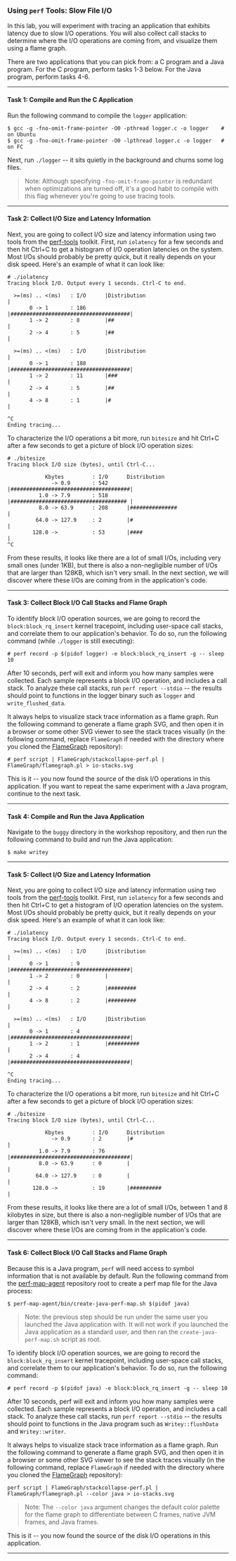 ### Using `perf` Tools: Slow File I/O

In this lab, you will experiment with tracing an application that exhibits latency due to slow I/O operations. You will also collect call stacks to determine where the I/O operations are coming from, and visualize them using a flame graph.

There are two applications that you can pick from: a C program and a Java program. For the C program, perform tasks 1-3 below. For the Java program, perform tasks 4-6.

- - -

#### Task 1: Compile and Run the C Application

Run the following command to compile the `logger` application:

```
$ gcc -g -fno-omit-frame-pointer -O0 -pthread logger.c -o logger    # on Ubuntu
$ gcc -g -fno-omit-frame-pointer -O0 -lpthread logger.c -o logger   # on FC
```

Next, run `./logger` -- it sits quietly in the background and churns some log files.

> Note: Although specifying `-fno-omit-frame-pointer` is redundant when optimizations are turned off, it's a good habit to compile with this flag whenever you're going to use tracing tools.

- - -

#### Task 2: Collect I/O Size and Latency Information

Next, you are going to collect I/O size and latency information using two tools from the [perf-tools](https://github.com/brendangregg/perf-tools) toolkit. First, run `iolatency` for a few seconds and then hit Ctrl+C to get a histogram of I/O operation latencies on the system. Most I/Os should probably be pretty quick, but it really depends on your disk speed. Here's an example of what it can look like:

```
# ./iolatency
Tracing block I/O. Output every 1 seconds. Ctrl-C to end.

  >=(ms) .. <(ms)   : I/O      |Distribution                          |
       0 -> 1       : 186      |######################################|
       1 -> 2       : 8        |##                                    |
       2 -> 4       : 5        |##                                    |

  >=(ms) .. <(ms)   : I/O      |Distribution                          |
       0 -> 1       : 188      |######################################|
       1 -> 2       : 11       |###                                   |
       2 -> 4       : 5        |##                                    |
       4 -> 8       : 1        |#                                     |

^C
Ending tracing...
```

To characterize the I/O operations a bit more, run `bitesize` and hit Ctrl+C after a few seconds to get a picture of block I/O operation sizes:

```
# ./bitesize
Tracing block I/O size (bytes), until Ctrl-C...

            Kbytes         : I/O      Distribution
              -> 0.9       : 542      |######################################|
          1.0 -> 7.9       : 518      |##################################### |
          8.0 -> 63.9      : 208      |###############                       |
         64.0 -> 127.9     : 2        |#                                     |
        128.0 ->           : 53       |####                                  |
^C
```

From these results, it looks like there are a lot of small I/Os, including very small ones (under 1KB), but there is also a non-negligible number of I/Os that are larger than 128KB, which isn't very small. In the next section, we will discover where these I/Os are coming from in the application's code.

- - -

#### Task 3: Collect Block I/O Call Stacks and Flame Graph

To identify block I/O operation sources, we are going to record the `block:block_rq_insert` kernel tracepoint, including user-space call stacks, and correlate them to our application's behavior. To do so, run the following command (while `./logger` is still executing):

```
# perf record -p $(pidof logger) -e block:block_rq_insert -g -- sleep 10
```

After 10 seconds, perf will exit and inform you how many samples were collected. Each sample represents a block I/O operation, and includes a call stack. To analyze these call stacks, run `perf report --stdio` -- the results should point to functions in the logger binary such as `logger` and `write_flushed_data`.

It always helps to visualize stack trace information as a flame graph. Run the following command to generate a flame graph SVG, and then open it in a browser or some other SVG viewer to see the stack traces visually (in the following command, replace `FlameGraph` if needed with the directory where you cloned the [FlameGraph](https://github.com/brendangregg/FlameGraph) repository):

```
# perf script | FlameGraph/stackcollapse-perf.pl | FlameGraph/flamegraph.pl > io-stacks.svg
```

This is it -- you now found the source of the disk I/O operations in this application. If you want to repeat the same experiment with a Java program, continue to the next task.

- - -

#### Task 4: Compile and Run the Java Application

Navigate to the `buggy` directory in the workshop repository, and then run the following command to build and run the Java application:

```
$ make writey
```

- - -

#### Task 5: Collect I/O Size and Latency Information

Next, you are going to collect I/O size and latency information using two tools from the [perf-tools](https://github.com/brendangregg/perf-tools) toolkit. First, run `iolatency` for a few seconds and then hit Ctrl+C to get a histogram of I/O operation latencies on the system. Most I/Os should probably be pretty quick, but it really depends on your disk speed. Here's an example of what it can look like:

```
# ./iolatency
Tracing block I/O. Output every 1 seconds. Ctrl-C to end.

  >=(ms) .. <(ms)   : I/O      |Distribution                          |
       0 -> 1       : 9        |######################################|
       1 -> 2       : 0        |                                      |
       2 -> 4       : 2        |#########                             |
       4 -> 8       : 2        |#########                             |

  >=(ms) .. <(ms)   : I/O      |Distribution                          |
       0 -> 1       : 4        |######################################|
       1 -> 2       : 1        |##########                            |
       2 -> 4       : 4        |######################################|

^C
Ending tracing...
```

To characterize the I/O operations a bit more, run `bitesize` and hit Ctrl+C after a few seconds to get a picture of block I/O operation sizes:

```
# ./bitesize
Tracing block I/O size (bytes), until Ctrl-C...

            Kbytes         : I/O      Distribution
              -> 0.9       : 2        |#                                     |
          1.0 -> 7.9       : 76       |######################################|
          8.0 -> 63.9      : 0        |                                      |
         64.0 -> 127.9     : 0        |                                      |
        128.0 ->           : 19       |##########                            |
```

From these results, it looks like there are a lot of small I/Os, between 1 and 8 kilobytes in size, but there is also a non-negligible number of I/Os that are larger than 128KB, which isn't very small. In the next section, we will discover where these I/Os are coming from in the application's code.

- - -

#### Task 6: Collect Block I/O Call Stacks and Flame Graph

Because this is a Java program, `perf` will need access to symbol information that is not available by default. Run the following command from the [perf-map-agent](https://github.com/jrudolph/perf-map-agent) repository root to create a perf map file for the Java process:

```
$ perf-map-agent/bin/create-java-perf-map.sh $(pidof java)
```

> Note: the previous step should be run under the same user you launched the Java application with. It will not work if you launched the Java application as a standard user, and then ran the `create-java-perf-map.sh` script as root.

To identify block I/O operation sources, we are going to record the `block:block_rq_insert` kernel tracepoint, including user-space call stacks, and correlate them to our application's behavior. To do so, run the following command:

```
# perf record -p $(pidof java) -e block:block_rq_insert -g -- sleep 10
```

After 10 seconds, perf will exit and inform you how many samples were collected. Each sample represents a block I/O operation, and includes a call stack. To analyze these call stacks, run `perf report --stdio` -- the results should point to functions in the Java program such as `Writey::flushData` and `Writey::writer`.

It always helps to visualize stack trace information as a flame graph. Run the following command to generate a flame graph SVG, and then open it in a browser or some other SVG viewer to see the stack traces visually (in the following command, replace `FlameGraph` if needed with the directory where you cloned the [FlameGraph](https://github.com/brendangregg/FlameGraph) repository):

```
perf script | FlameGraph/stackcollapse-perf.pl | FlameGraph/flamegraph.pl --color java > io-stacks.svg
```

> Note: The `--color java` argument changes the default color palette for the flame graph to differentiate between C frames, native JVM frames, and Java frames.

This is it -- you now found the source of the disk I/O operations in this application.

- - -
